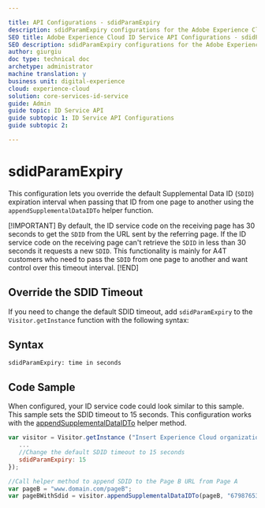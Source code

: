 ```yaml
---

title: API Configurations - sdidParamExpiry
description: sdidParamExpiry configurations for the Adobe Experience Cloud ID Service API
SEO title: Adobe Experience Cloud ID Service API Configurations - sdidParamExpiry
SEO description: sdidParamExpiry configurations for the Adobe Experience Cloud ID Service API
author: giurgiu
doc type: technical doc
archetype: administrator
machine translation: y
business unit: digital-experience
cloud: experience-cloud
solution: core-services-id-service
guide: Admin
guide topic: ID Service API
guide subtopic 1: ID Service API Configurations
guide subtopic 2:

---
```


# sdidParamExpiry

This configuration lets you override the default Supplemental Data ID \(`SDID`\) expiration interval when passing that ID from one page to another using the `appendSupplementalDataIDTo` helper function. 

[!IMPORTANT]
By default, the ID service code on the receiving page has 30 seconds to get the `SDID` from the URL sent by the referring page. If the ID service code on the receiving page can't retrieve the `SDID` in less than 30 seconds it requests a new `SDID`. This functionality is mainly for A4T customers who need to pass the `SDID` from one page to another and want control over this timeout interval.
[!END]

## Override the SDID Timeout

If you need to change the default SDID timeout, add `sdidParamExpiry` to the `Visitor.getInstance` function with the following syntax:

## Syntax
`sdidParamExpiry: time in seconds` 

## Code Sample

When configured, your ID service code could look similar to this sample. This sample sets the SDID timeout to 15 seconds. This configuration works with the [appendSupplementalDataIDTo](../id-service-api-methods/id-service-api-methods-appendsupplementaldataidto.md) helper method.

```javascript
var visitor = Visitor.getInstance ("Insert Experience Cloud organization ID here",{
   ...
   //Change the default SDID timeout to 15 seconds
   sdidParamExpiry: 15
});

//Call helper method to append SDID to the Page B URL from Page A
var pageB = "www.domain.com/pageB";
var pageBWithSdid = visitor.appendSupplementalDataIDTo(pageB, "67987653465787219");

```
